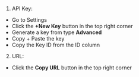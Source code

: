 1) API Key:
- Go to Settings
- Click the **+New Key** button in the top right corner
- Generate a key from type **Advanced**
- Copy + Paste the key
- Copy the Key ID from the ID column
2) URL:
- Click the **Copy URL** button in the top right corner